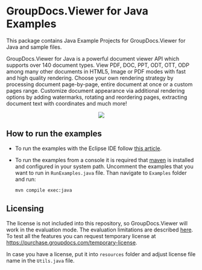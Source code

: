 
# GroupDocs.Viewer for Java Examples

This package contains Java Example Projects for GroupDocs.Viewer for Java and sample files.

GroupDocs.Viewer for Java is a powerful document viewer API which supports over 140 document types.
View PDF, DOC, PPT, ODT, OTT, ODP among many other documents in HTML5, Image or PDF modes with fast and high quality rendering.
Choose your own rendering strategy by processing document page-by-page, entire document at once or a custom pages range.
Customize document appearance via additional rendering options by adding watermarks, rotating and reordering pages, extracting document text with coordinates and much more!

<p align="center">
  <a title="Download examples" href="https://github.com/groupdocs-viewer/GroupDocs.Viewer-for-Java/archive/master.zip"> 
    <img src="https://camo.githubusercontent.com/11839cd752a2d367f3149c7bee1742b68e4a4d37/68747470733a2f2f7261772e6769746875622e636f6d2f4173706f73654578616d706c65732f6a6176612d6578616d706c65732d64617368626f6172642f6d61737465722f696d616765732f646f776e6c6f61645a69702d427574746f6e2d4c617267652e706e67" data-canonical-src="https://raw.github.com/AsposeExamples/java-examples-dashboard/master/images/downloadZip-Button-Large.png" style="max-width:100%;">
  </a>
</p>

## How to run the examples

- To run the examples with the Eclipse IDE follow [this article](https://docs.groupdocs.com/viewer/java/how-to-run-examples/).

- To run the examples from a console it is required that [maven](https://maven.apache.org/download.cgi) is installed and configured in your system path.
Uncomment the examples that you want to run in `RunExamples.java` file. Than navigate to `Examples` folder and run:

  ```
  mvn compile exec:java
  ```

## Licensing

The license is not included into this repository, so  GroupDocs.Viewer will work in the evaluation mode.
The evaluation limitations are described [here](https://docs.groupdocs.com/viewer/java/evaluation-limitations-and-licensing-of-groupdocs-viewer/).
To test all the features you can request temporary license at https://purchase.groupdocs.com/temporary-license.

In case you have a license, put it into `resources` folder and adjust license file name in the `Utils.java` file.
